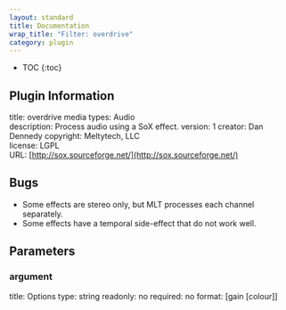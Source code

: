 ```yaml
---
layout: standard
title: Documentation
wrap_title: "Filter: overdrive"
category: plugin
---
```

* TOC
{:toc}

## Plugin Information

title: overdrive
media types:
Audio  
description: Process audio using a SoX effect.
version: 1
creator: Dan Dennedy
copyright: Meltytech, LLC  
license: LGPL  
URL: [http://sox.sourceforge.net/](http://sox.sourceforge.net/)  

## Bugs

* Some effects are stereo only, but MLT processes each channel separately.
* Some effects have a temporal side-effect that do not work well.


## Parameters

### argument

title: Options  type: string
readonly: no
required: no
format: [gain [colour]]  

